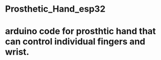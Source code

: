 # Prosthetic_Hand_esp32
# arduino code for prosthtic hand that can control individual fingers and wrist.
